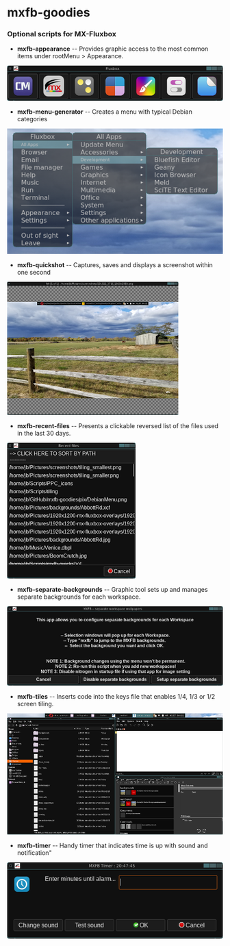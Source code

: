 # mxfb-goodies

### Optional scripts for MX-Fluxbox

* **mxfb-appearance** -- Provides graphic access to the most common items under rootMenu > Appearance.

![Appearance settings](/pix/appearance.png)

* **mxfb-menu-generator** -- Creates a menu with typical Debian categories

![Debian menu](/pix/DebianMenu.png)

* **mxfb-quickshot** -- Captures, saves and displays a screenshot within one second

![Quickshot](/pix/shot.png)

* **mxfb-recent-files** -- Presents a clickable reversed list of the files used in the last 30 days.

![Recent files](/pix/recent.png)

* **mxfb-separate-backgrounds** -- Graphic tool sets up and manages separate backgrounds for each workspace.

![Separate backgrounds](/pix/separate.png)

* **mxfb-tiles** -- Inserts code into the keys file that enables 1/4, 1/3 or 1/2 screen tiling.

![Tiling](/pix/tiling.png)

* **mxfb-timer** -- Handy timer that indicates time is up with sound and notification"

![Timer](/pix/timer.png)
